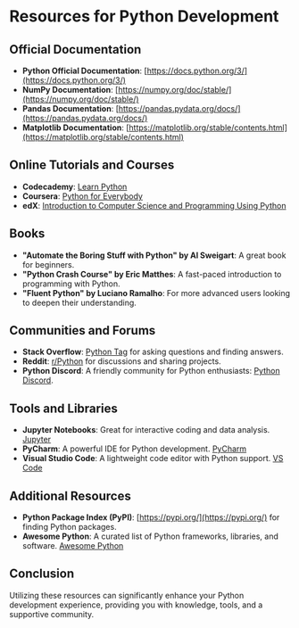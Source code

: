 # Resources for Python Development

## Official Documentation

- **Python Official Documentation**: [https://docs.python.org/3/](https://docs.python.org/3/)
- **NumPy Documentation**: [https://numpy.org/doc/stable/](https://numpy.org/doc/stable/)
- **Pandas Documentation**: [https://pandas.pydata.org/docs/](https://pandas.pydata.org/docs/)
- **Matplotlib Documentation**: [https://matplotlib.org/stable/contents.html](https://matplotlib.org/stable/contents.html)

## Online Tutorials and Courses

- **Codecademy**: [Learn Python](https://www.codecademy.com/learn/learn-python-3)
- **Coursera**: [Python for Everybody](https://www.coursera.org/specializations/python)
- **edX**: [Introduction to Computer Science and Programming Using Python](https://www.edx.org/course/introduction-to-computer-science-and-programming-using-python)

## Books

- **"Automate the Boring Stuff with Python" by Al Sweigart**: A great book for beginners.
- **"Python Crash Course" by Eric Matthes**: A fast-paced introduction to programming with Python.
- **"Fluent Python" by Luciano Ramalho**: For more advanced users looking to deepen their understanding.

## Communities and Forums

- **Stack Overflow**: [Python Tag](https://stackoverflow.com/questions/tagged/python) for asking questions and finding answers.
- **Reddit**: [r/Python](https://www.reddit.com/r/Python/) for discussions and sharing projects.
- **Python Discord**: A friendly community for Python enthusiasts: [Python Discord](https://pythondiscord.com/).

## Tools and Libraries

- **Jupyter Notebooks**: Great for interactive coding and data analysis. [Jupyter](https://jupyter.org/)
- **PyCharm**: A powerful IDE for Python development. [PyCharm](https://www.jetbrains.com/pycharm/)
- **Visual Studio Code**: A lightweight code editor with Python support. [VS Code](https://code.visualstudio.com/)

## Additional Resources

- **Python Package Index (PyPI)**: [https://pypi.org/](https://pypi.org/) for finding Python packages.
- **Awesome Python**: A curated list of Python frameworks, libraries, and software. [Awesome Python](https://awesome-python.com/)

## Conclusion

Utilizing these resources can significantly enhance your Python development experience, providing you with knowledge, tools, and a supportive community.
